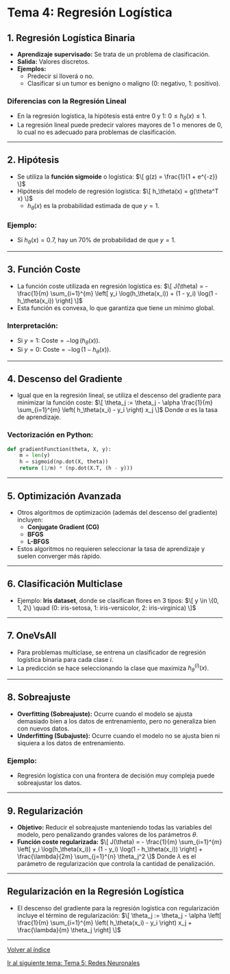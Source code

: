 # Tema 4: Regresión Logística

## 1. Regresión Logística Binaria
- **Aprendizaje supervisado:** Se trata de un problema de clasificación.
- **Salida:** Valores discretos.
- **Ejemplos:**
  - Predecir si lloverá o no.
  - Clasificar si un tumor es benigno o maligno (0: negativo, 1: positivo).

### Diferencias con la Regresión Lineal
- En la regresión logística, la hipótesis está entre 0 y 1: $0 \leq h_\theta(x) \leq 1$.
- La regresión lineal puede predecir valores mayores de 1 o menores de 0, lo cual no es adecuado para problemas de clasificación.

---

## 2. Hipótesis
- Se utiliza la **función sigmoide** o logística:
  $\[
  g(z) = \frac{1}{1 + e^{-z}}
  \]$
- Hipótesis del modelo de regresión logística:
  $\[
  h_\theta(x) = g(\theta^T x)
  \]$
  - $h_\theta(x)$ es la probabilidad estimada de que $y = 1$.
  
### Ejemplo:
- Si $h_\theta(x) = 0.7$, hay un 70% de probabilidad de que $y = 1$.

---

## 3. Función Coste
- La función coste utilizada en regresión logística es:
  $\[
  J(\theta) = - \frac{1}{m} \sum_{i=1}^{m} \left[ y_i \log(h_\theta(x_i)) + (1 - y_i) \log(1 - h_\theta(x_i)) \right]
  \]$
- Esta función es convexa, lo que garantiza que tiene un mínimo global.

### Interpretación:
- Si $y = 1$: $\text{Coste} = - \log(h_\theta(x))$.
- Si $y = 0$: $\text{Coste} = - \log(1 - h_\theta(x))$.

---

## 4. Descenso del Gradiente
- Igual que en la regresión lineal, se utiliza el descenso del gradiente para minimizar la función coste:
  $\[
  \theta_j := \theta_j - \alpha \frac{1}{m} \sum_{i=1}^{m} \left( h_\theta(x_i) - y_i \right) x_j
  \]$
  Donde $\alpha$ es la tasa de aprendizaje.
  
### Vectorización en Python:
```python
def gradientFunction(theta, X, y):
    m = len(y)
    h = sigmoid(np.dot(X, theta))
    return (1/m) * (np.dot(X.T, (h - y)))
```
---

## 5. Optimización Avanzada
- Otros algoritmos de optimización (además del descenso del gradiente) incluyen:
  - **Conjugate Gradient (CG)**
  - **BFGS**
  - **L-BFGS**
- Estos algoritmos no requieren seleccionar la tasa de aprendizaje y suelen converger más rápido.

---

## 6. Clasificación Multiclase
- Ejemplo: **Iris dataset**, donde se clasifican flores en 3 tipos:
  $\[
  y \in \{0, 1, 2\} \quad (0: iris-setosa, 1: iris-versicolor, 2: iris-virginica)
  \]$

---

## 7. OneVsAll
- Para problemas multiclase, se entrena un clasificador de regresión logística binaria para cada clase $i$.
- La predicción se hace seleccionando la clase que maximiza $h_\theta^{(i)}(x)$.

---

## 8. Sobreajuste
- **Overfitting (Sobreajuste):** Ocurre cuando el modelo se ajusta demasiado bien a los datos de entrenamiento, pero no generaliza bien con nuevos datos.
- **Underfitting (Subajuste):** Ocurre cuando el modelo no se ajusta bien ni siquiera a los datos de entrenamiento.

### Ejemplo:
- Regresión logística con una frontera de decisión muy compleja puede sobreajustar los datos.

---

## 9. Regularización
- **Objetivo:** Reducir el sobreajuste manteniendo todas las variables del modelo, pero penalizando grandes valores de los parámetros $\theta$.
- **Función coste regularizada:**
  $\[
  J(\theta) = - \frac{1}{m} \sum_{i=1}^{m} \left[ y_i \log(h_\theta(x_i)) + (1 - y_i) \log(1 - h_\theta(x_i)) \right] + \frac{\lambda}{2m} \sum_{j=1}^{n} \theta_j^2
  \]$
  Donde $\lambda$ es el parámetro de regularización que controla la cantidad de penalización.

---

## Regularización en la Regresión Logística
- El descenso del gradiente para la regresión logística con regularización incluye el término de regularización:
  $\[
  \theta_j := \theta_j - \alpha \left[ \frac{1}{m} \sum_{i=1}^{m} \left( h_\theta(x_i) - y_i \right) x_j + \frac{\lambda}{m} \theta_j \right]
  \]$

---

[Volver al índice](../README.md)

[Ir al siguiente tema: Tema 5: Redes Neuronales](../Tema5/Tema5.md)